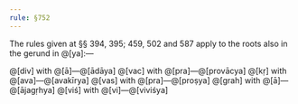 ```yaml
---
rule: §752
---
```


The rules given at §§ 394, 395; 459, 502 and 587 apply to the roots also in the gerund in @[ya]:—

@[div] with @[ā]—@[ādāya] @[vac] with @[pra]—@[provācya] @[kṛ] with @[ava]—@[avakīrya] @[vas] with @[pra]—@[proṣya]
@[grah] with @[ā]—@[ājagṛhya] @[viś] with @[vi]—@[viviśya]